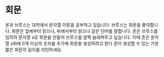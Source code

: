 <h1>회문</h1>

본과 브루스는 대학에서 문자열 이론을 공부하고 있습니다. 브루스는 회문을 좋아합니다. 회문은 앞에부터 읽으나, 뒤에서부터 읽으나 같은 단어를 말합니다.
존은 브루스를 임의의 문자열 s로 회문을 만들어 브루스를 깜짝 놀래켜주고 싶습니다. 이때 존은 문자열 s뒤에 0개 이상의 숫자를 추가해 회문을 생성하려고 한다 존이 생성할 수 있는 가장 짧은 회문의 길이를 리턴하세요.
